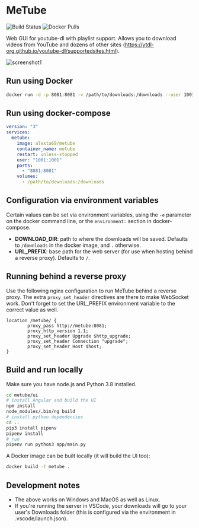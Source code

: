 # MeTube

![Build Status](https://github.com/alexta69/metube/actions/workflows/main.yml/badge.svg)
![Docker Pulls](https://img.shields.io/docker/pulls/alexta69/metube.svg)

Web GUI for youtube-dl with playlist support. Allows you to download videos from YouTube and dozens of other sites (https://ytdl-org.github.io/youtube-dl/supportedsites.html).

![screenshot1](https://github.com/alexta69/metube/raw/master/screenshot.gif)

## Run using Docker

```bash
docker run -d -p 8081:8081 -v /path/to/downloads:/downloads --user 1001:1001 alexta69/metube
```

## Run using docker-compose

```yaml
version: "3"
services:
  metube:
    image: alexta69/metube
    container_name: metube
    restart: unless-stopped
    user: "1001:1001"
    ports:
      - "8081:8081"
    volumes:
      - /path/to/downloads:/downloads
```

## Configuration via environment variables

Certain values can be set via environment variables, using the `-e` parameter on the docker command line, or the `environment:` section in docker-compose.

* __DOWNLOAD_DIR__: path to where the downloads will be saved. Defaults to `/downloads` in the docker image, and `.` otherwise.
* __URL_PREFIX__: base path for the web server (for use when hosting behind a reverse proxy). Defaults to `/`.

## Running behind a reverse proxy

Use the following nginx configuration to run MeTube behind a reverse proxy. The extra `proxy_set_header` directives are there to make WebSocket work. Don't forget to set the URL_PREFIX environment variable to the correct value as well.

```
location /metube/ {
        proxy_pass http://metube:8081;
        proxy_http_version 1.1;
        proxy_set_header Upgrade $http_upgrade;
        proxy_set_header Connection "upgrade";
        proxy_set_header Host $host;
}
```

## Build and run locally

Make sure you have node.js and Python 3.8 installed.

```bash
cd metube/ui
# install Angular and build the UI
npm install
node_modules/.bin/ng build
# install python dependencies
cd ..
pip3 install pipenv
pipenv install
# run
pipenv run python3 app/main.py
```

A Docker image can be built locally (it will build the UI too):

```bash
docker build -t metube .
```

## Development notes

* The above works on Windows and MacOS as well as Linux.
* If you're running the server in VSCode, your downloads will go to your user's Downloads folder (this is configured via the environment in .vscode/launch.json).

